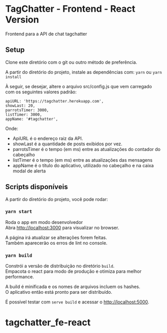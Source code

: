 # TagChatter - Frontend - React Version

Frontend para a API de chat tagchatter

## Setup
Clone este diretório com o git ou outro método de preferência.

A partir do diretório do projeto, instale as dependências com:
`yarn` ou `yarn install`

À seguir, se desejar, altere o arquivo src/config.js que vem carregado\
com os seguintes valores padrão:

```
apiURL: 'https://tagchatter.herokuapp.com',
showLast: 20,
parrotsTimer: 3000,
listTimer: 3000,
appName: '#tagchatter',
```

Onde:
- ApiURL é o endereço raiz da API.
- showLast é a quantidade de posts exibidos por vez.
- parrotsTimer é o tempo (em ms) entre as atualizações do contador do cabeçalho
- listTimer é o tempo (em ms) entre as atualizações das mensagens
- appName é o título do aplicativo, utilizado no cabeçalho e na caixa modal de alerta


## Scripts disponíveis
A partir do diretório do projeto, você pode rodar:

### `yarn start`

Roda o app em modo desenvolvedor\
Abra [http://localhost:3000](http://localhost:3000) para visualizar no browser.

A página irá atualizar se alterações forem feitas.\
Também aparecerão os erros de lint no console.

### `yarn build`

Constrói a versão de distribuição no diretório `build`.\
Empacota o react para modo de produção e otimiza para melhor performance.

A build é minificada e os nomes de arquivos incluem os hashes.\
O aplicativo então está pronto para ser distribuído.

É possível testar com `serve build` e acessar o [http://localhost:5000](http://localhost:5000).
# tagchatter_fe-react
